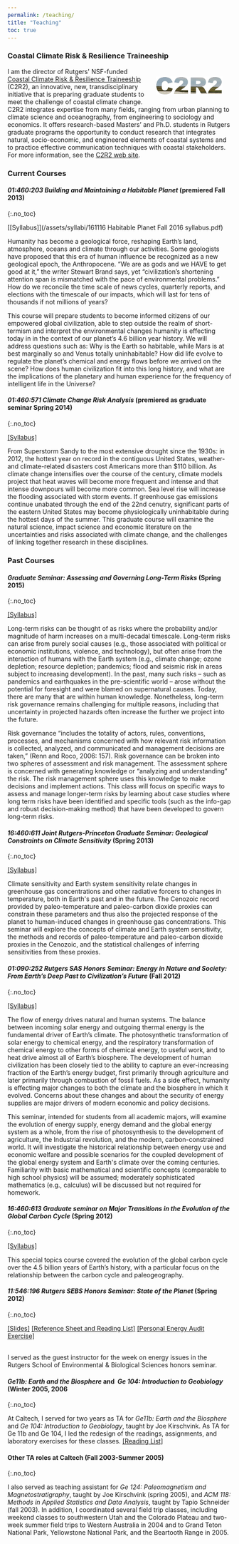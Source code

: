 ```yaml
---
permalink: /teaching/
title: "Teaching"
toc: true
---
```


### Coastal Climate Risk & Resilience Traineeship

<div style="float: right; margin: 20px; max-width: 150px;  border:  0px;"><a href="http://c2r2.rutgers.edu/" target="_blank"><img src="/assets/images/c2r2.png"></a></div>

I am the director of Rutgers' NSF-funded [Coastal Climate Risk & Resilience Traineeship](http://c2r2.rutgers.edu/) (C2R2), an innovative, new, transdisciplinary initiative that is preparing graduate students to meet the challenge of coastal climate change. C2R2 integrates expertise from many fields, ranging from urban planning to climate science and oceanography, from engineering to sociology and economics. It offers research-based Masters’ and Ph.D. students in Rutgers graduate programs the opportunity to conduct research that integrates natural, socio-economic, and engineered elements of coastal systems and to  practice effective communication techniques with coastal stakeholders. For more information, see the [C2R2 web site](http://c2r2.rutgers.edu/).

### Current Courses

#### _01:460:203 Building and Maintaining a Habitable Planet_ (premiered Fall 2013)
{:.no_toc}

[[Syllabus]](/assets/syllabi/161116 Habitable Planet Fall 2016 syllabus.pdf)

Humanity has become a geological force, reshaping Earth’s land, atmosphere, oceans and climate through our activities. Some geologists have proposed that this era of human influence be recognized as a new geological epoch, the Anthropocene. “We are as gods and we HAVE to get good at it,” the writer Stewart Brand says, yet “civilization’s shortening attention span is mismatched with the pace of environmental problems.” How do we reconcile the time scale of news cycles, quarterly reports, and elections with the timescale of our impacts, which will last for tens of thousands if not millions of years?

This course will prepare students to become informed citizens of our empowered global civilization, able to step outside the realm of short-termism and interpret the environmental changes humanity is effecting today in in the context of our planet’s 4.6 billion year history. We will address questions such as: Why is the Earth so habitable, while Mars is at best marginally so and Venus totally uninhabitable? How did life evolve to regulate the planet’s chemical and energy flows before we arrived on the scene? How does human civilization fit into this long history, and what are the implications of the planetary and human experience for the frequency of intelligent life in the Universe?

#### _01:460:571 Climate Change Risk Analysis_ (premiered as graduate seminar Spring 2014)
{:.no_toc}


[[Syllabus]](/assets/syllabi/2021SpringClimateRiskSeminarsyllabus.pdf)

From Superstorm Sandy to the most extensive drought since the 1930s: in 2012, the hottest year on record in the contiguous United States, weather- and climate-related disasters cost Americans more than $110 billion. As climate change intensifies over the course of the century, climate models project that heat waves will become more frequent and intense and that intense downpours will become more common. Sea level rise will increase the flooding associated with storm events. If greenhouse gas emissions continue unabated through the end of the 22nd cenutry, significant parts of the eastern United States may become physiologically uninhabitable during the hottest days of the summer. This graduate course will examine the natural science, impact science and economic literature on the uncertainties and risks associated with climate change, and the challenges of linking together research in these disciplines.


### Past Courses

#### _Graduate Seminar: Assessing and Governing Long-Term Risks_ (Spring 2015)
{:.no_toc}

[[Syllabus]](/assets/syllabi/Long%20Term%20Risk%20Governance%20Syllabus.pdf)

Long-term risks can be thought of as risks where the probability and/or magnitude of harm increases on a multi-decadal timescale. Long-term risks can arise from purely social causes (e.g., those associated with political or economic institutions, violence, and technology), but often arise from the interaction of humans with the Earth system (e.g., climate change; ozone depletion; resource depletion; pandemics; flood and seismic risk in areas subject to increasing development). In the past, many such risks – such as pandemics and earthquakes in the pre-scientific world – arose without the potential for foresight and were blamed on supernatural causes. Today, there are many that are within human knowledge. Nonetheless, long-term risk governance remains challenging for multiple reasons, including that uncertainty in projected hazards often increase the further we project into the future.

Risk governance “includes the totality of actors, rules, conventions, processes, and mechanisms concerned with how relevant risk information is collected, analyzed, and communicated and management decisions are taken,” (Renn and Roco, 2006: 157). Risk governance can be broken into two spheres of assessment and risk management. The assessment sphere is concerned with generating knowledge or “analyzing and understanding” the risk. The risk management sphere uses this knowledge to make decisions and implement actions. This class will focus on specific ways to assess and manage longer-term risks by learning about case studies where long term risks have been identified and specific tools (such as the info-gap and robust decision-making method) that have been developed to govern long-term risks.

#### _16:460:611 Joint Rutgers-Princeton Graduate Seminar: Geological Constraints on Climate Sensitivity_ (Spring 2013)
{:.no_toc}

[[Syllabus]](/assets/syllabi/2013-Spring%20Geological%20Constraints%20on%20Climate%20Sensitivity%20Syllabus%20final.pdf)

Climate sensitivity and Earth system sensitivity relate changes in greenhouse gas concentrations and other radiative forcers to changes in temperature, both in Earth's past and in the future. The Cenozoic record provided by paleo-temperature and paleo-carbon dioxide proxies can constrain these parameters and thus also the projected response of the planet to human-induced changes in greenhouse gas concentrations. This seminar will explore the concepts of climate and Earth system sensitivity, the methods and records of paleo-temperature and paleo-carbon dioxide proxies in the Cenozoic, and the statistical challenges of inferring sensitivities from these proxies.

#### _01:090:252 Rutgers SAS Honors Seminar: Energy in Nature and Society: From Earth’s Deep Past to Civilization’s Future_ (Fall 2012)
{:.no_toc}

[[Syllabus]](/assets/syllabi/121202%20Evolution%20of%20Global%20Energy%20System%20Fall%202012%20Syllabus%20Final.pdf)

The flow of energy drives natural and human systems. The balance between incoming solar energy and outgoing thermal energy is the fundamental driver of Earth’s climate. The photosynthetic transformation of solar energy to chemical energy, and the respiratory transformation of chemical energy to other forms of chemical energy, to useful work, and to heat drive almost all of Earth’s biosphere. The development of human civilization has been closely tied to the ability to capture an ever-increasing fraction of the Earth’s energy budget, first primarily through agriculture and later primarily through combustion of fossil fuels. As a side effect, humanity is effecting major changes to both the climate and the biosphere in which it evolved. Concerns about these changes and about the security of energy supplies are major drivers of modern economic and policy decisions.

This seminar, intended for students from all academic majors, will examine the evolution of energy supply, energy demand and the global energy system as a whole, from the rise of photosynthesis to the development of agriculture, the Industrial revolution, and the modern, carbon-constrained world. It will investigate the historical relationship between energy use and economic welfare and possible scenarios for the coupled development of the global energy system and Earth's climate over the coming centuries. Familiarity with basic mathematical and scientific concepts (comparable to high school physics) will be assumed; moderately sophisticated mathematics (e.g., calculus) will be discussed but not required for homework.

#### _16:460:613 Graduate seminar on Major Transitions in the Evolution of the Global Carbon Cycle_ (Spring 2012)
{:.no_toc}

[[Syllabus]](/assets/syllabi/120417%20Evolution%20of%20Carbon%20Cycle%20Final%20Syllabus.pdf)

This special topics course covered the evolution of the global carbon cycle over the 4.5 billion years of Earth’s history, with a particular focus on the relationship between the carbon cycle and paleogeography.

#### _11:546:196 Rutgers SEBS Honors Seminar: State of the Planet_ (Spring 2012)
{:.no_toc}

[[Slides]](/assets/syllabi/120229%20Intro%20to%20Global%20Energy%20System.pdf)
[[Reference Sheet and Reading List]](/assets/syllabi/120229%20Intro%20to%20Global%20Energy%20System%20Handout.pdf)
[[Personal Energy Audit Exercise]](/assets/syllabi/120229%20Personal%20Energy%20Audit.pdf)

&nbsp;  
I served as the guest instructor for the week on energy issues in the Rutgers School of Environmental & Biological Sciences honors seminar.

#### _Ge11b: Earth and the Biosphere_ and  _Ge 104: Introduction to Geobiology_ (Winter 2005, 2006
{:.no_toc}

At Caltech, I served for two years as TA for _Ge11b: Earth and the Biosphere_ and _Ge 104: Introduction to Geobiology_, taught by Joe Kirschvink. As TA for Ge 11b and Ge 104, I led the redesign of the readings, assignments, and laboratory exercises for these classes.  [[Reading List]](/assets/syllabi/2006-Ge11b-reading-list.pdf)


#### Other TA roles at Caltech (Fall 2003-Summer 2005)
{:.no_toc}

I also served as teaching assistant for _Ge 124: Paleomagnetism and Magnetostratigraphy_, taught by Joe Kirschvink (spring 2005), and _ACM 118: Methods in Applied Statistics and Data Analysis_, taught by Tapio Schneider (fall 2003). In addition, I coordinated several field trip classes, including weekend classes to southwestern Utah and the Colorado Plateau and two-week summer field trips to Western Australia in 2004 and to Grand Teton National Park, Yellowstone National Park, and the Beartooth Range in 2005.
